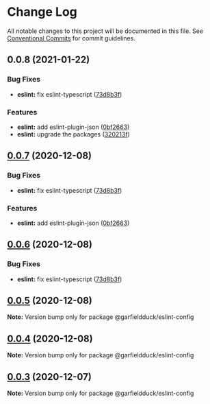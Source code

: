 # Change Log

All notable changes to this project will be documented in this file.
See [Conventional Commits](https://conventionalcommits.org) for commit guidelines.

## 0.0.8 (2021-01-22)


### Bug Fixes

* **eslint:** fix eslint-typescript ([73d8b3f](https://github.com/Seygai/config-fe/commit/73d8b3f846f2c54fd29824ca4ae1eaa391bf6cb9))


### Features

* **eslint:** add eslint-plugin-json ([0bf2663](https://github.com/Seygai/config-fe/commit/0bf266346f39fcb24a5fb58c74d99419af8c6ca0))
* **eslint:** upgrade the packages ([320213f](https://github.com/Seygai/config-fe/commit/320213fa4d3cf7cdfe411536829123adb743d8b1))





## [0.0.7](https://github.com/garfieldduck/config-fe/compare/@garfieldduck/eslint-config@0.0.2...@garfieldduck/eslint-config@0.0.7) (2020-12-08)


### Bug Fixes

* **eslint:** fix eslint-typescript ([73d8b3f](https://github.com/garfieldduck/config-fe/commit/73d8b3f846f2c54fd29824ca4ae1eaa391bf6cb9))


### Features

* **eslint:** add eslint-plugin-json ([0bf2663](https://github.com/garfieldduck/config-fe/commit/0bf266346f39fcb24a5fb58c74d99419af8c6ca0))





## [0.0.6](https://github.com/garfieldduck/config-fe/compare/@garfieldduck/eslint-config@0.0.2...@garfieldduck/eslint-config@0.0.6) (2020-12-08)


### Bug Fixes

* **eslint:** fix eslint-typescript ([73d8b3f](https://github.com/garfieldduck/config-fe/commit/73d8b3f846f2c54fd29824ca4ae1eaa391bf6cb9))





## [0.0.5](https://github.com/garfieldduck/config-fe/compare/@garfieldduck/eslint-config@0.0.2...@garfieldduck/eslint-config@0.0.5) (2020-12-08)

**Note:** Version bump only for package @garfieldduck/eslint-config





## [0.0.4](https://github.com/garfieldduck/config-fe/compare/@garfieldduck/eslint-config@0.0.2...@garfieldduck/eslint-config@0.0.4) (2020-12-08)

**Note:** Version bump only for package @garfieldduck/eslint-config





## [0.0.3](https://github.com/garfieldduck/config-fe/compare/@garfieldduck/eslint-config@0.0.2...@garfieldduck/eslint-config@0.0.3) (2020-12-07)

**Note:** Version bump only for package @garfieldduck/eslint-config
